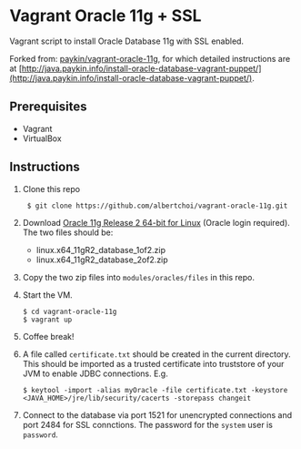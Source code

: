 # Vagrant Oracle 11g + SSL

Vagrant script to install Oracle Database 11g with SSL enabled.

Forked from: [paykin/vagrant-oracle-11g](https://github.com/paykin/vagrant-oracle-11g), for which detailed instructions are at [http://java.paykin.info/install-oracle-database-vagrant-puppet/](http://java.paykin.info/install-oracle-database-vagrant-puppet/).

## Prerequisites

- Vagrant
- VirtualBox

## Instructions

1. Clone this repo

		$ git clone https://github.com/albertchoi/vagrant-oracle-11g.git
		
2.  Download [Oracle 11g Release 2 64-bit for Linux](http://www.oracle.com/technetwork/database/enterprise-edition/downloads/112010-linx8664soft-100572.html) (Oracle login required).  The two files should be:

	- linux.x64_11gR2_database_1of2.zip
	- linux.x64_11gR2_database_2of2.zip
	

3.  Copy the two zip files into `modules/oracles/files` in this repo.

4.  Start the VM.

		$ cd vagrant-oracle-11g
		$ vagrant up
		
5.  Coffee break!

6.  A file called `certificate.txt` should be created in the current directory.  This should be imported as a trusted certificate into truststore of your JVM to enable JDBC connections.  E.g.

		$ keytool -import -alias myOracle -file certificate.txt -keystore <JAVA_HOME>/jre/lib/security/cacerts -storepass changeit

7.  Connect to the database via port 1521 for unencrypted connections and port 2484 for SSL connctions.  The password for the `system` user is `password`.





